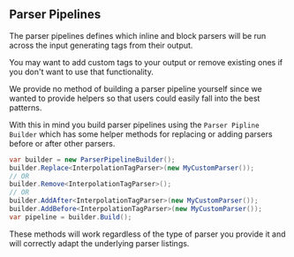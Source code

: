 ## Parser Pipelines

The parser pipelines defines which inline and block parsers will be run across the input generating tags from their output.

You may want to add custom tags to your output or remove existing ones if you don't want to use that functionality.

We provide no method of building a parser pipeline yourself since we wanted to provide helpers so that users could easily fall into the best patterns.

With this in mind you build parser pipelines using the `Parser Pipline Builder` which has some helper methods for replacing or adding parsers before or after other parsers.

```c#
var builder = new ParserPipelineBuilder();
builder.Replace<InterpolationTagParser>(new MyCustomParser());
// OR
builder.Remove<InterpolationTagParser>();
// OR
builder.AddAfter<InterpolationTagParser>(new MyCustomParser());
builder.AddBefore<InterpolationTagParser>(new MyCustomParser());
var pipeline = builder.Build();
```

These methods will work regardless of the type of parser you provide it and will correctly adapt the underlying parser listings.